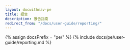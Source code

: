 ```yaml
---
layout: docwithnav-pe
title: 报告
description: 报告指南
redirect_from: "/docs/user-guide/reporting/"
---
```


{% assign docsPrefix = "pe/" %}
{% include docs/pe/user-guide/reporting.md %}